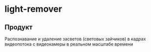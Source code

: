 # light-remover
## Продукт
Распознавание и удаление засветов (световых зайчиков) в кадрах видеопотока с видеокамеры в реальном масштабе времени
